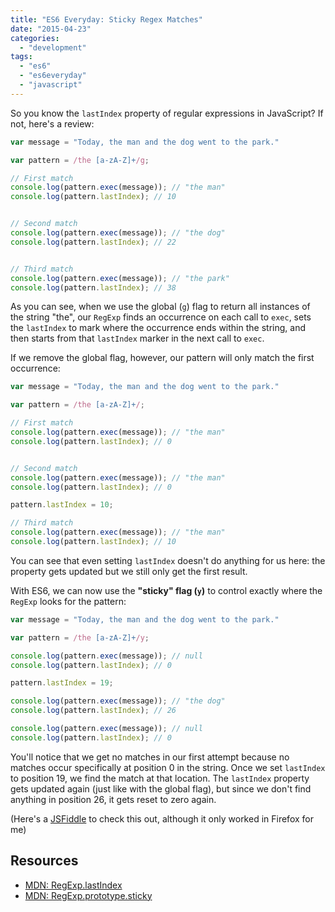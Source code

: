 ```yaml
---
title: "ES6 Everyday: Sticky Regex Matches"
date: "2015-04-23"
categories: 
  - "development"
tags: 
  - "es6"
  - "es6everyday"
  - "javascript"
---
```


So you know the `lastIndex` property of regular expressions in JavaScript? If not, here's a review:

```javascript
var message = "Today, the man and the dog went to the park."

var pattern = /the [a-zA-Z]+/g;

// First match
console.log(pattern.exec(message)); // "the man"
console.log(pattern.lastIndex); // 10


// Second match
console.log(pattern.exec(message)); // "the dog"
console.log(pattern.lastIndex); // 22


// Third match
console.log(pattern.exec(message)); // "the park"
console.log(pattern.lastIndex); // 38
```

As you can see, when we use the global (`g`) flag to return all instances of the string "the", our `RegExp` finds an occurrence on each call to `exec`, sets the `lastIndex` to mark where the occurrence ends within the string, and then starts from that `lastIndex` marker in the next call to `exec`.

If we remove the global flag, however, our pattern will only match the first occurrence:

```javascript
var message = "Today, the man and the dog went to the park."

var pattern = /the [a-zA-Z]+/;

// First match
console.log(pattern.exec(message)); // "the man"
console.log(pattern.lastIndex); // 0


// Second match
console.log(pattern.exec(message)); // "the man"
console.log(pattern.lastIndex); // 0

pattern.lastIndex = 10;

// Third match
console.log(pattern.exec(message)); // "the man"
console.log(pattern.lastIndex); // 10
```

You can see that even setting `lastIndex` doesn't do anything for us here: the property gets updated but we still only get the first result.

With ES6, we can now use the **"sticky" flag (`y`)** to control exactly where the `RegExp` looks for the pattern:

```javascript
var message = "Today, the man and the dog went to the park."

var pattern = /the [a-zA-Z]+/y;

console.log(pattern.exec(message)); // null
console.log(pattern.lastIndex); // 0

pattern.lastIndex = 19;

console.log(pattern.exec(message)); // "the dog"
console.log(pattern.lastIndex); // 26

console.log(pattern.exec(message)); // null
console.log(pattern.lastIndex); // 0
```

You'll notice that we get no matches in our first attempt because no matches occur specifically at position 0 in the string. Once we set `lastIndex` to position 19, we find the match at that location. The `lastIndex` property gets updated again (just like with the global flag), but since we don't find anything in position 26, it gets reset to zero again.

(Here's a [JSFiddle](https://jsfiddle.net/jLyx5zqk/) to check this out, although it only worked in Firefox for me)

## Resources

- [MDN: RegExp.lastIndex](https://developer.mozilla.org/en-US/docs/Web/JavaScript/Reference/Global_Objects/RegExp/lastIndex)
- [MDN: RegExp.prototype.sticky](https://developer.mozilla.org/en-US/docs/Web/JavaScript/Reference/Global_Objects/RegExp/sticky)
